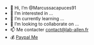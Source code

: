 - 👋 Hi, I’m @Marcussacapuces91
- 👀 I’m interested in ...
- 🌱 I’m currently learning ...
- 💞️ I’m looking to collaborate on ...
- 📫 Me contacter contact@lab-allen.fr
- :moneybag: [Paypal Me](https://www.paypal.com/paypalme/marcsibert)

<!---
Marcussacapuces91/Marcussacapuces91 is a ✨ special ✨ repository because its `README.md` (this file) appears on your GitHub profile.
You can click the Preview link to take a look at your changes.
--->
